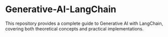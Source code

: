 # Generative-AI-LangChain
This repository provides a complete guide to Generative AI with LangChain, covering both theoretical concepts and practical implementations.
